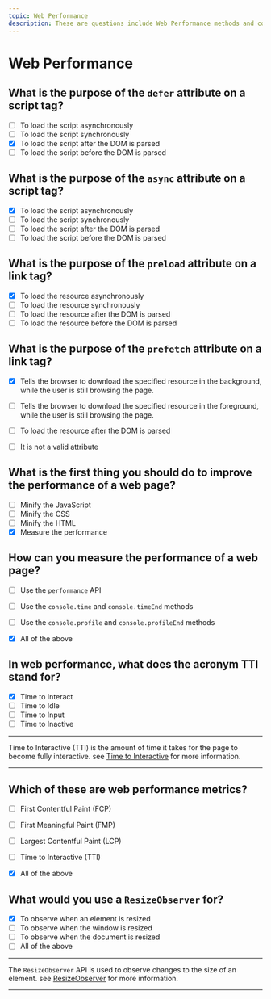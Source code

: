 ```yaml
---
topic: Web Performance
description: These are questions include Web Performance methods and concepts. e.g lazy loading, code splitting, and tree shaking e.t.c
---
```


# Web Performance

## What is the purpose of the `defer` attribute on a script tag?

- [ ] To load the script asynchronously
- [ ] To load the script synchronously
- [x] To load the script after the DOM is parsed
- [ ] To load the script before the DOM is parsed

## What is the purpose of the `async` attribute on a script tag?

- [x] To load the script asynchronously
- [ ] To load the script synchronously
- [ ] To load the script after the DOM is parsed
- [ ] To load the script before the DOM is parsed

## What is the purpose of the `preload` attribute on a link tag?

- [x] To load the resource asynchronously
- [ ] To load the resource synchronously
- [ ] To load the resource after the DOM is parsed
- [ ] To load the resource before the DOM is parsed

## What is the purpose of the `prefetch` attribute on a link tag?

- [x] Tells the browser to download the specified resource in the background, while the user is still browsing the page.
- [ ] Tells the browser to download the specified resource in the foreground, while the user is still browsing the page.
- [ ] To load the resource after the DOM is parsed
- [ ] It is not a valid attribute


## What is the first thing you should do to improve the performance of a web page?

- [ ] Minify the JavaScript
- [ ] Minify the CSS
- [ ] Minify the HTML
- [x] Measure the performance

## How can you measure the performance of a web page?

- [ ] Use the `performance` API
- [ ] Use the `console.time` and `console.timeEnd` methods
- [ ] Use the `console.profile` and `console.profileEnd` methods
- [x] All of the above


## In web performance, what does the acronym TTI stand for?

- [x] Time to Interact
- [ ] Time to Idle
- [ ] Time to Input
- [ ] Time to Inactive

---

Time to Interactive (TTI) is the amount of time it takes for the page to become fully interactive. see [Time to Interactive](https://web.dev/interactive/) for more information.

---

## Which of these are web performance metrics?

- [ ] First Contentful Paint (FCP)
- [ ] First Meaningful Paint (FMP)
- [ ] Largest Contentful Paint (LCP)
- [ ] Time to Interactive (TTI)
- [x] All of the above


## What would you use a `ResizeObserver` for?

- [x] To observe when an element is resized
- [ ] To observe when the window is resized
- [ ] To observe when the document is resized
- [ ] All of the above

---

The `ResizeObserver` API is used to observe changes to the size of an element. see [ResizeObserver](https://developer.mozilla.org/en-US/docs/Web/API/ResizeObserver) for more information.

---
